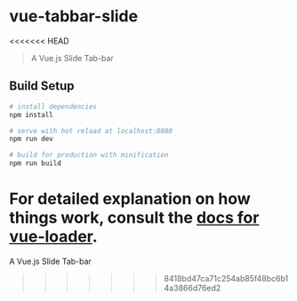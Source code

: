 # vue-tabbar-slide
<<<<<<< HEAD

> A Vue.js Slide Tab-bar

## Build Setup

``` bash
# install dependencies
npm install

# serve with hot reload at localhost:8080
npm run dev

# build for production with minification
npm run build
```

For detailed explanation on how things work, consult the [docs for vue-loader](http://vuejs.github.io/vue-loader).
=======
A Vue.js Slide Tab-bar
>>>>>>> 8418bd47ca71c254ab85f48bc6b14a3866d76ed2
